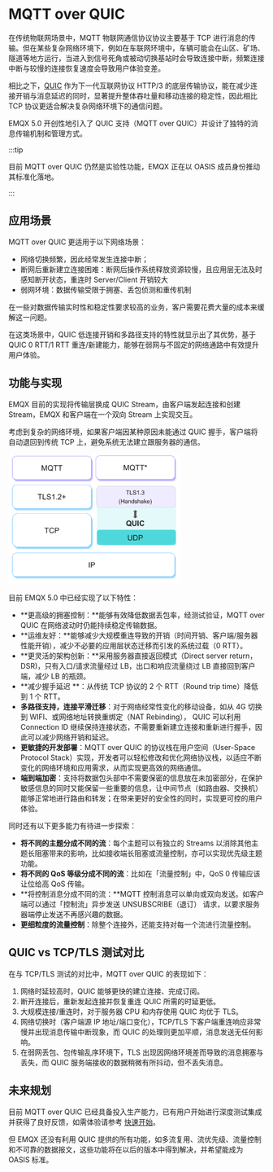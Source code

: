 # MQTT over QUIC

在传统物联网场景中，MQTT 物联网通信协议协议主要基于 TCP 进行消息的传输。但在某些复杂网络环境下，例如在车联网环境中，车辆可能会在山区、矿场、隧道等地方运行，当进入到信号死角或被动切换基站时会导致连接中断，频繁连接中断与较慢的连接恢复速度会导致用户体验变差。

相比之下，[QUIC](https://datatracker.ietf.org/doc/html/rfc9000) 作为下一代互联网协议 HTTP/3 的底层传输协议，能在减少连接开销与消息延迟的同时，显著提升整体吞吐量和移动连接的稳定性，因此相比 TCP 协议更适合解决复杂网络环境下的通信问题。

EMQX 5.0 开创性地引入了 QUIC 支持（MQTT over QUIC）并设计了独特的消息传输机制和管理方式。

:::tip

目前 MQTT over QUIC 仍然是实验性功能，EMQX 正在以 OASIS 成员身份推动其标准化落地。

:::

## 应用场景

MQTT over QUIC 更适用于以下网络场景：

- 网络切换频繁，因此经常发生连接中断；
- 断网后重新建立连接困难：断网后操作系统释放资源较慢，且应用层无法及时感知断开状态，重连时 Server/Client 开销较大
- 弱网环境：数据传输受限于拥塞、丢包侦测和重传机制

在一些对数据传输实时性和稳定性要求较高的业务，客户需要花费大量的成本来缓解这一问题。

在这类场景中，QUIC 低连接开销和多路径支持的特性就显示出了其优势，基于 QUIC 0 RTT/1 RTT 重连/新建能力，能够在弱网与不固定的网络通路中有效提升用户体验。



## 功能与实现

EMQX 目前的实现将传输层换成 QUIC Stream，由客户端发起连接和创建 Stream，EMQX 和客户端在一个双向 Stream 上实现交互。

考虑到复杂的网络环境，如果客户端因某种原因未能通过 QUIC 握手，客户端将自动退回到传统 TCP 上，避免系统无法建立跟服务器的通信。

<img src="./assets/mqtt-over-quic.png" alt="MQTT over QUIC" style="zoom: 33%;" />

目前 EMQX 5.0 中已经实现了以下特性：

- **更高级的拥塞控制：**能够有效降低数据丢包率，经测试验证，MQTT over QUIC 在网络波动时仍能持续稳定传输数据。
- **运维友好：**能够减少大规模重连导致的开销（时间开销、客户端/服务器性能开销），减少不必要的应用层状态迁移而引发的系统过载（0 RTT）。
- **更灵活的架构创新：**采用服务器直接返回模式（Direct server return，DSR)，只有入口/请求流量经过 LB，出口和响应流量绕过 LB 直接回到客户端，减少 LB 的瓶颈。
- **减少握手延迟 **：从传统 TCP 协议的 2 个 RTT（Round trip time）降低到 1 个 RTT。
- **多路径支持，连接平滑迁移**：对于网络经常性变化的移动设备，如从 4G 切换到 WIFI、或网络地址转换重绑定（NAT Rebinding）， QUIC 可以利用 Connection ID 继续保持连接状态，不需要重新建立连接和重新进行握手，因此可以减少网络开销和延迟。
- **更敏捷的开发部署**：MQTT over QUIC 的协议栈在用户空间（User-Space Protocol Stack）实现，开发者可以轻松修改和优化网络协议栈，以适应不断变化的网络环境和应用需求，从而实现更高效的网络通信。
- **端到端加密**：支持将数据包头部中不需要保密的信息放在未加密部分，在保护敏感信息的同时又能保留一些重要的信息，让中间节点（如路由器、交换机）能够正常地进行路由和转发；在带来更好的安全性的同时，实现更可控的用户体验。

同时还有以下更多能力有待进一步探索：

- **将不同的主题分成不同的流**：每个主题可以有独立的 Streams 以消除其他主题长阻塞带来的影响，比如接收端长阻塞或流量控制，亦可以实现优先级主题功能。
- **将不同的 QoS 等级分成不同的流**：比如在「流量控制」中，QoS 0 传输应该让位给高 QoS 传输。
- **将控制消息分成不同的流：**MQTT 控制消息可以单向或双向发送。如客户端可以通过「控制流」异步发送 UNSUBSCRIBE（退订） 请求，以要求服务器端停⽌发送不再感兴趣的数据。
- **更细粒度的流量控制**：除整个连接外，还能支持对每一个流进行流量控制。



## QUIC vs TCP/TLS 测试对比

在与 TCP/TLS 测试的对比中，MQTT over QUIC 的表现如下：

1. 网络时延较高时，QUIC 能够更快的建立连接、完成订阅。
2. 断开连接后，重新发起连接并恢复重连 QUIC 所需的时延更低。
3. 大规模连接/重连时，对于服务器 CPU 和内存使用 QUIC 均优于 TLS。
4. 网络切换时（客户端源 IP 地址/端口变化），TCP/TLS 下客户端重连响应非常慢并出现消息传输中断现象，而 QUIC 的处理则更加平顺，消息发送无任何影响。
5. 在弱网丢包、包传输乱序环境下，TLS 出现因网络环境差而导致的消息拥塞与丢失，而 QUIC 服务端接收的数据稍微有所抖动，但不丢失消息。



## 未来规划

目前 MQTT over QUIC 已经具备投入生产能力，已有用户开始进行深度测试集成并获得了良好反馈，如需体验请参考 [快速开始](./getting-started.md)。

但 EMQX 还没有利用 QUIC 提供的所有功能，如多流复用、流优先级、流量控制和不可靠的数据报文，这些功能将在以后的版本中得到解决，并希望能成为 OASIS 标准。

